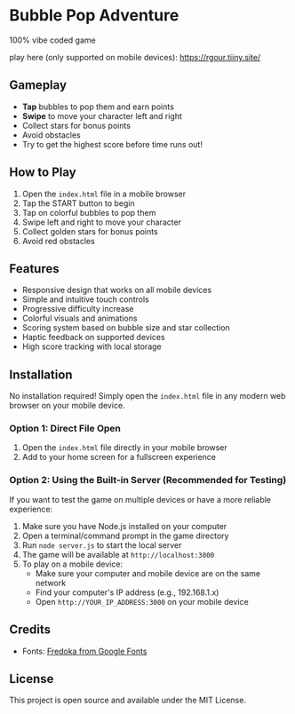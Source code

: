 # Bubble Pop Adventure

100% vibe coded game

play here (only supported on mobile devices): https://rgour.tiiny.site/

## Gameplay

- **Tap** bubbles to pop them and earn points
- **Swipe** to move your character left and right
- Collect stars for bonus points
- Avoid obstacles
- Try to get the highest score before time runs out!

## How to Play

1. Open the `index.html` file in a mobile browser
2. Tap the START button to begin
3. Tap on colorful bubbles to pop them
4. Swipe left and right to move your character
5. Collect golden stars for bonus points
6. Avoid red obstacles

## Features

- Responsive design that works on all mobile devices
- Simple and intuitive touch controls
- Progressive difficulty increase
- Colorful visuals and animations
- Scoring system based on bubble size and star collection
- Haptic feedback on supported devices
- High score tracking with local storage

## Installation

No installation required! Simply open the `index.html` file in any modern web browser on your mobile device.

### Option 1: Direct File Open

1. Open the `index.html` file directly in your mobile browser
2. Add to your home screen for a fullscreen experience

### Option 2: Using the Built-in Server (Recommended for Testing)

If you want to test the game on multiple devices or have a more reliable experience:

1. Make sure you have Node.js installed on your computer
2. Open a terminal/command prompt in the game directory
3. Run `node server.js` to start the local server
4. The game will be available at `http://localhost:3000`
5. To play on a mobile device:
   - Make sure your computer and mobile device are on the same network
   - Find your computer's IP address (e.g., 192.168.1.x)
   - Open `http://YOUR_IP_ADDRESS:3000` on your mobile device

## Credits

- Fonts: [Fredoka from Google Fonts](https://fonts.google.com/specimen/Fredoka)

## License

This project is open source and available under the MIT License.
